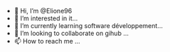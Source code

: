 - 👋 Hi, I’m @Elione96
- 👀 I’m interested in it...
- 🌱 I’m currently learning software développement...
- 💞️ I’m looking to collaborate on gihub ...
- 📫 How to reach me ...

<!---
Elione96/Elione96 is a ✨ special ✨ repository because its `README.md` (this file) appears on your GitHub profile.
You can click the Preview link to take a look at your changes.
--->
